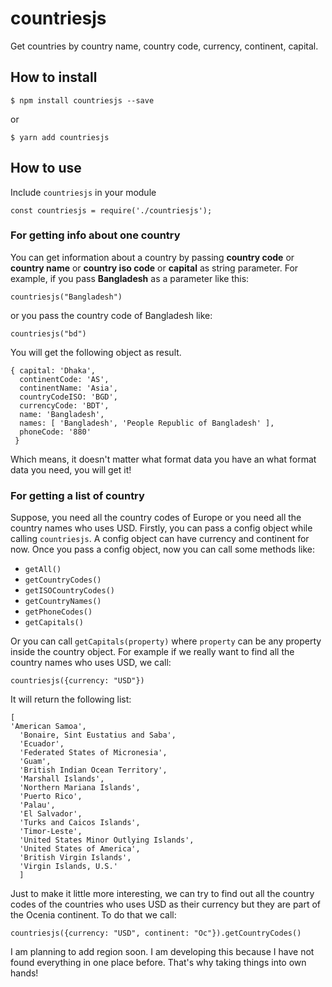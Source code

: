 # countriesjs
Get countries by country name, country code, currency, continent, capital.

## How to install
```
$ npm install countriesjs --save
```
or
```
$ yarn add countriesjs
```

## How to use
Include `countriesjs` in your module
```
const countriesjs = require('./countriesjs');
```
### For getting info about one country
You can get information about a country by passing **country code** or **country name** or **country iso code** or **capital** as string parameter. For example, if you pass **Bangladesh** as a parameter like this:
```
countriesjs("Bangladesh")
```
or you pass the country code of Bangladesh like:
```
countriesjs("bd")
```

You will get the following object as result.
```
{ capital: 'Dhaka',
  continentCode: 'AS',
  continentName: 'Asia',
  countryCodeISO: 'BGD',
  currencyCode: 'BDT',
  name: 'Bangladesh',
  names: [ 'Bangladesh', 'People Republic of Bangladesh' ],
  phoneCode: '880'
 }
  ```
Which means, it doesn't matter what format data you have an what format data you need, you will get it!

### For getting a list of country
Suppose, you need all the country codes of Europe or you need all the country names who uses USD. Firstly, you can pass a config object while calling `countriesjs`. A config object can have currency and continent for now. Once you pass a config object, now you can call some methods like:
- `getAll()`
- `getCountryCodes()`
- `getISOCountryCodes()`
- `getCountryNames()`
- `getPhoneCodes()`
- `getCapitals()`

Or you can call `getCapitals(property)` where `property` can be any property inside the country object. For example if we really want to find all the country names who uses USD, we call:
```
countriesjs({currency: "USD"})
```
It will return the following list:
```
[ 
'American Samoa',
  'Bonaire, Sint Eustatius and Saba',
  'Ecuador',
  'Federated States of Micronesia',
  'Guam',
  'British Indian Ocean Territory',
  'Marshall Islands',
  'Northern Mariana Islands',
  'Puerto Rico',
  'Palau',
  'El Salvador',
  'Turks and Caicos Islands',
  'Timor-Leste',
  'United States Minor Outlying Islands',
  'United States of America',
  'British Virgin Islands',
  'Virgin Islands, U.S.' 
  ]
  ```
Just to make it little more interesting, we can try to find out all the country codes of the countries who uses USD as their currency but they are part of the Ocenia continent. To do that we call:
```
countriesjs({currency: "USD", continent: "Oc"}).getCountryCodes()
```

I am planning to add region soon. I am developing this because I have not found everything in one place before. That's why taking things into own hands!
